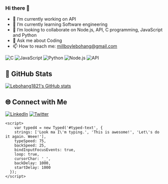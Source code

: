 ### Hi there 👋

- 🔭 I’m currently working on API
- 🌱 I’m currently learning Software engineering
- 👯 I’m looking to collaborate on Node.js, API, C programming, JavaScript and Python
- 💬 Ask me about Coding
- 📫 How to reach me: millboylebohang@gmail.com

![C](https://img.shields.io/badge/Language-C-blue)
![JavaScript](https://img.shields.io/badge/Language-JavaScript-yellow)
![Python](https://img.shields.io/badge/Language-Python-green)
![Node.js](https://img.shields.io/badge/Backend-Node.js-brightgreen)
![API](https://img.shields.io/badge/API-RESTful-orange)


## 🚀 GitHub Stats

[![Lebohang1821's GitHub stats](https://github-readme-stats.vercel.app/api?username=Lebohang1821&show_icons=true&theme=radical)](https://github.com/Lebohang1821/Lebohang1821)

## 🌐 Connect with Me

[![LinkedIn](https://img.shields.io/badge/LinkedIn-Connect-blue)](https://www.linkedin.com/in/lebohang1821/)
[![Twitter](https://img.shields.io/badge/Twitter-Follow-blue)](https://twitter.com/Lebohang1821)

<script src="https://cdn.jsdelivr.net/npm/typed.js@2.0.9"></script>

    <script>
    	var typed4 = new Typed('#typed-text', {
        strings: ['Look ma I\'m typing.', 'This is awesome!', 'Let\'s do it again. Weee!'],
        typeSpeed: 75,
        backSpeed: 25,
        bindInputFocusEvents: true,
        loop: true,
        cursorChar: '_',
        backDelay: 1000,
        startDelay: 1000
      });
    </script> 

